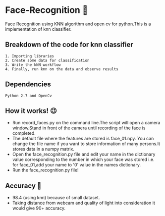 # Face-Recognition :boy:  
Face Recognition using KNN algorithm and open cv for python.This is a implementation of knn classifier.
## Breakdown of the code for knn classifier
    1. Importing libraries
    2. Create some data for classification
    3. Write the kNN workflow
    4. Finally, run knn on the data and observe results
## Dependencies
    Python 2.7 and OpenCv
## How it works! :wink:  
* Run record_faces.py on the command line.The script will open a camera window.Stand in front of the camera until recording of the face is completed.
* The default file where the features are stored is face_01.npy. You can change the file name if you want to store information of many persons.It stores data in a numpy matrix.
* Open the face_recognition.py file and edit your name in the dictionary value corresponding to the number in which your face was stored i.e. for face_01,add your name to '0' value in the names dictionary.
* Run the face_recognition.py file!
## Accuracy :tada:
   * 98.4 (using knn) because of small dataset. 
   * Taking distance from webcam and quality of light into consideration it would give 90+ accuracy.
